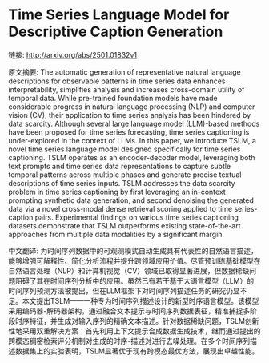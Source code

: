 # Time Series Language Model for Descriptive Caption Generation

链接: http://arxiv.org/abs/2501.01832v1

原文摘要:
The automatic generation of representative natural language descriptions for
observable patterns in time series data enhances interpretability, simplifies
analysis and increases cross-domain utility of temporal data. While pre-trained
foundation models have made considerable progress in natural language
processing (NLP) and computer vision (CV), their application to time series
analysis has been hindered by data scarcity. Although several large language
model (LLM)-based methods have been proposed for time series forecasting, time
series captioning is under-explored in the context of LLMs. In this paper, we
introduce TSLM, a novel time series language model designed specifically for
time series captioning. TSLM operates as an encoder-decoder model, leveraging
both text prompts and time series data representations to capture subtle
temporal patterns across multiple phases and generate precise textual
descriptions of time series inputs. TSLM addresses the data scarcity problem in
time series captioning by first leveraging an in-context prompting synthetic
data generation, and second denoising the generated data via a novel
cross-modal dense retrieval scoring applied to time series-caption pairs.
Experimental findings on various time series captioning datasets demonstrate
that TSLM outperforms existing state-of-the-art approaches from multiple data
modalities by a significant margin.

中文翻译:
为时间序列数据中的可观测模式自动生成具有代表性的自然语言描述，能够增强可解释性、简化分析流程并提升跨领域应用价值。尽管预训练基础模型在自然语言处理（NLP）和计算机视觉（CV）领域已取得显著进展，但数据稀缺问题阻碍了其在时间序列分析中的应用。虽然已有若干基于大语言模型（LLM）的时间序列预测方法被提出，但在LLM框架下对时间序列描述任务的研究仍显不足。本文提出TSLM——一种专为时间序列描述设计的新型时序语言模型。该模型采用编码器-解码器架构，通过融合文本提示与时间序列数据表征，精准捕捉多阶段时序特征，并生成对输入序列的精确文本描述。针对数据稀缺问题，TSLM创新性地采用双重解决方案：首先利用上下文提示合成数据生成技术，继而通过提出的跨模态稠密检索评分机制对生成的时序-描述对进行去噪处理。在多个时间序列描述数据集上的实验表明，TSLM显著优于现有跨模态最优方法，展现出卓越性能。
